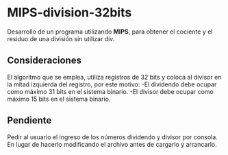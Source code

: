 # MIPS-division-32bits
Desarrollo de un programa utilizando **MIPS**, para obtener el cociente y el residuo de una división sin utilizar div.

## Consideraciones
El algoritmo que se emplea, utiliza registros de 32 bits y coloca al divisor en la mitad izquierda del registro, por este motivo:
-El dividendo debe ocupar como máximo 31 bits en el sistema binario.
-El divisor debe ocupar como máximo 15 bits en el sistema binario.

## Pendiente
Pedir al usuario el ingreso de los números dividendo y divisor por consola. En lugar de hacerlo modificando el archivo antes de cargarlo y arrancarlo.
